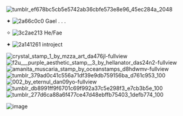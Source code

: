 ![tumblr_ef678bc5cb5e5742ab36cbfe573e8e96_45ec284a_2048](https://github.com/blood-weave/blood-weave/assets/136436380/ea5d056b-4db5-4c4a-bc91-f239ac3c882a)

✦ ![2a66c0c0](https://github.com/blood-weave/blood-weave/assets/136436380/d5ef3641-b129-4f08-a696-bb48a3404606)
 Gael . . .

✧ ![3c2ae213](https://github.com/blood-weave/blood-weave/assets/136436380/9802f5dd-9a64-4c66-a10f-2d3b6e169abb)
 He/Fae

✦ ![2a141261](https://github.com/blood-weave/blood-weave/assets/136436380/94cf38e6-24d0-4dce-b1ab-93afe30ff361)
 introject

![crystal_stamp_1_by_mzza_art_da476jl-fullview](https://github.com/blood-weave/blood-weave/assets/136436380/c058c31d-793e-446a-bee6-2d9e190a8e6c)
![f2u___purple_aesthetic_stamp__3_by_hellanator_das24n2-fullview](https://github.com/blood-weave/blood-weave/assets/136436380/b1728617-189b-4a41-a0af-88f9710f6fe1)
![amanita_muscaria_stamp_by_oceanstamps_d8hdwmv-fullview](https://github.com/blood-weave/blood-weave/assets/136436380/84e70e86-2738-4f4d-b786-d55b496fb965)
![tumblr_379ad0c41c556a71df39e9db759156ba_d761c953_100](https://github.com/blood-weave/blood-weave/assets/136436380/114e3f52-eb6c-4b1c-a7c7-719769d86609)
![002_by_eternul_dan09yo-fullview](https://github.com/blood-weave/blood-weave/assets/136436380/ba273510-8b00-4214-9401-c0821f22c305)
![tumblr_db8991ff9f6701c69f992a37c5e298f3_e7cb3b5e_100](https://github.com/blood-weave/blood-weave/assets/136436380/a9d79029-36d4-4954-8585-027aa9831282)
![tumblr_277d6ca88a6f477ce47d48ebffb75403_1defb774_100](https://github.com/blood-weave/blood-weave/assets/136436380/50f25b2d-91b9-4c89-873d-3377984fe2a9)

![image](https://github.com/blood-weave/blood-weave/assets/136436380/738fb648-0a24-4dd7-97e7-347512795cb8)
